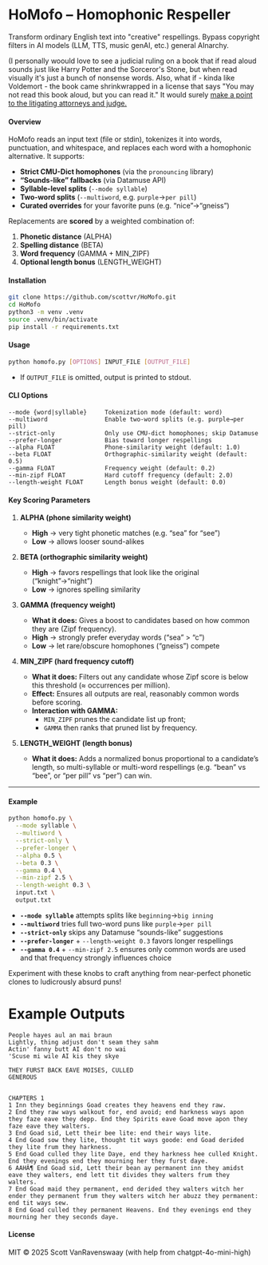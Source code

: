 # HoMofo – Homophonic Respeller

Transform ordinary English text into "creative" respellings. Bypass copyright filters in AI models (LLM, TTS, music genAI, etc.) general AInarchy.

(I personally woould love to see a judicial ruling on a book that if read aloud sounds just like Harry Potter and the Sorceror's Stone, but when read visually it's just a bunch of nonsense words.  Also, what if - kinda like Voldemort - the book came shrinkwrapped in a license that says "You may not read this book aloud, but you can read it." It would surely [make a point to the litigating attorneys and judge.](https://github.com/scottvr/HoMofo/mp3/README.md)

#### Overview  
HoMofo reads an input text (file or stdin), tokenizes it into words, punctuation, and whitespace, and replaces each word with a homophonic alternative. It supports:

- **Strict CMU-Dict homophones** (via the `pronouncing` library)  
- **“Sounds-like” fallbacks** (via Datamuse API)  
- **Syllable-level splits** (`--mode syllable`)  
- **Two-word splits** (`--multiword`, e.g. `purple`→`per pill`)  
- **Curated overrides** for your favorite puns (e.g. “nice”→“gneiss”)

Replacements are **scored** by a weighted combination of:
1. **Phonetic distance** (ALPHA)  
2. **Spelling distance** (BETA)  
3. **Word frequency** (GAMMA + MIN_ZIPF)  
4. **Optional length bonus** (LENGTH_WEIGHT)

#### Installation  
```bash
git clone https://github.com/scottvr/HoMofo.git
cd HoMofo
python3 -m venv .venv
source .venv/bin/activate
pip install -r requirements.txt
```

#### Usage  
```bash
python homofo.py [OPTIONS] INPUT_FILE [OUTPUT_FILE]
```
- If `OUTPUT_FILE` is omitted, output is printed to stdout.

#### CLI Options

```text
--mode {word|syllable}     Tokenization mode (default: word)
--multiword                Enable two-word splits (e.g. purple→per pill)
--strict-only              Only use CMU-dict homophones; skip Datamuse
--prefer-longer            Bias toward longer respellings
--alpha FLOAT              Phone-similarity weight (default: 1.0)
--beta FLOAT               Orthographic-similarity weight (default: 0.5)
--gamma FLOAT              Frequency weight (default: 0.2)
--min-zipf FLOAT           Hard cutoff frequency (default: 2.0)
--length-weight FLOAT      Length bonus weight (default: 0.0)
```

#### Key Scoring Parameters

1. **ALPHA (phone similarity weight)**  
   - **High** → very tight phonetic matches (e.g. “sea” for “see”)  
   - **Low**  → allows looser sound-alikes  

2. **BETA (orthographic similarity weight)**  
   - **High** → favors respellings that look like the original (“knight”→“night”)  
   - **Low**  → ignores spelling similarity  

3. **GAMMA (frequency weight)**  
   - **What it does:** Gives a boost to candidates based on how common they are (Zipf frequency).  
   - **High** → strongly prefer everyday words (“sea” > “c”)  
   - **Low**  → let rare/obscure homophones (“gneiss”) compete  

4. **MIN_ZIPF (hard frequency cutoff)**  
   - **What it does:** Filters out any candidate whose Zipf score is below this threshold (≈ occurrences per million).  
   - **Effect:** Ensures all outputs are real, reasonably common words before scoring.  
   - **Interaction with GAMMA:**  
     - `MIN_ZIPF` prunes the candidate list up front;  
     - `GAMMA` then ranks that pruned list by frequency.  

5. **LENGTH_WEIGHT (length bonus)**  
   - **What it does:** Adds a normalized bonus proportional to a candidate’s length, so multi-syllable or multi-word respellings (e.g. “bean” vs “bee”, or “per pill” vs “per”) can win.  

---

#### Example

```bash
python homofo.py \
  --mode syllable \
  --multiword \
  --strict-only \
  --prefer-longer \
  --alpha 0.5 \
  --beta 0.3 \
  --gamma 0.4 \
  --min-zipf 2.5 \
  --length-weight 0.3 \
  input.txt \
  output.txt
```

- **`--mode syllable`** attempts splits like `beginning`→`big inning`  
- **`--multiword`** tries full two-word puns like `purple`→`per pill`  
- **`--strict-only`** skips any Datamuse “sounds-like” suggestions  
- **`--prefer-longer`** + `--length-weight 0.3` favors longer respellings  
- **`--gamma 0.4`** + `--min-zipf 2.5` ensures only common words are used and that frequency strongly influences choice  

Experiment with these knobs to craft anything from near-perfect phonetic clones to ludicrously absurd puns!

# Example Outputs

```text
People hayes aul an mai braun
Lightly, thing adjust don't seam they sahm
Actin' fanny butt AI don't no wai
'Scuse mi wile AI kis they skye
```

```text
THEY FURST BACK EAVE MOISES, CULLED
GENEROUS


CHAPTERS 1
1 Inn they beginnings Goad creates they heavens end they raw.
2 End they raw ways walkout for, end avoid; end harkness ways apon they faze eave they depp. End they Spirits eave Goad move apon they faze eave they walters.
3 End Goad sid, Lett their bee lite: end their ways lite.
4 End Goad sow they lite, thought tit ways goode: end Goad derided they lite frum they harkness.
5 End Goad culled they lite Daye, end they harkness hee culled Knight. End they evenings end they mourning her they furst daye.
6 AAHÂ¶ End Goad sid, Lett their bean ay permanent inn they amidst eave they walters, end lett tit divides they walters frum they walters.
7 End Goad maid they permanent, end derided they walters witch her ender they permanent frum they walters witch her abuzz they permanent: end tit ways sew.
8 End Goad culled they permanent Heavens. End they evenings end they mourning her they seconds daye.
```

#### License  
MIT © 2025 Scott VanRavenswaay (with help from chatgpt-4o-mini-high)
